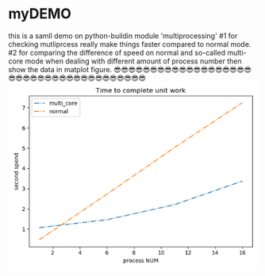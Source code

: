 # myDEMO
this is a samll demo on python-buildin module 'multiprocessing'
#1 for checking mutliprcess really make things faster compared to normal mode.
#2 for comparing the difference of speed on normal and so-called multi-core mode when dealing with different amount of process number
  then show the data in matplot figure.
😎😎😎😎😎😎😎😎😎😎😎😎😎😎😎😎😎😎😎😎😎😎😎😎😎😎😎😎😎😎😎😎😎😎😎😎😎😎
![1](/Figure_1.png)
